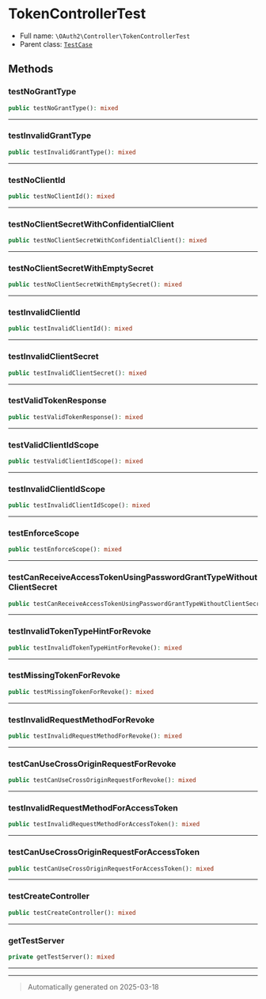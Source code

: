 
# TokenControllerTest





* Full name: `\OAuth2\Controller\TokenControllerTest`
* Parent class: [`TestCase`](../../PHPUnit/Framework/TestCase.md)




## Methods


### testNoGrantType



```php
public testNoGrantType(): mixed
```












***

### testInvalidGrantType



```php
public testInvalidGrantType(): mixed
```












***

### testNoClientId



```php
public testNoClientId(): mixed
```












***

### testNoClientSecretWithConfidentialClient



```php
public testNoClientSecretWithConfidentialClient(): mixed
```












***

### testNoClientSecretWithEmptySecret



```php
public testNoClientSecretWithEmptySecret(): mixed
```












***

### testInvalidClientId



```php
public testInvalidClientId(): mixed
```












***

### testInvalidClientSecret



```php
public testInvalidClientSecret(): mixed
```












***

### testValidTokenResponse



```php
public testValidTokenResponse(): mixed
```












***

### testValidClientIdScope



```php
public testValidClientIdScope(): mixed
```












***

### testInvalidClientIdScope



```php
public testInvalidClientIdScope(): mixed
```












***

### testEnforceScope



```php
public testEnforceScope(): mixed
```












***

### testCanReceiveAccessTokenUsingPasswordGrantTypeWithoutClientSecret



```php
public testCanReceiveAccessTokenUsingPasswordGrantTypeWithoutClientSecret(): mixed
```












***

### testInvalidTokenTypeHintForRevoke



```php
public testInvalidTokenTypeHintForRevoke(): mixed
```












***

### testMissingTokenForRevoke



```php
public testMissingTokenForRevoke(): mixed
```












***

### testInvalidRequestMethodForRevoke



```php
public testInvalidRequestMethodForRevoke(): mixed
```












***

### testCanUseCrossOriginRequestForRevoke



```php
public testCanUseCrossOriginRequestForRevoke(): mixed
```












***

### testInvalidRequestMethodForAccessToken



```php
public testInvalidRequestMethodForAccessToken(): mixed
```












***

### testCanUseCrossOriginRequestForAccessToken



```php
public testCanUseCrossOriginRequestForAccessToken(): mixed
```












***

### testCreateController



```php
public testCreateController(): mixed
```












***

### getTestServer



```php
private getTestServer(): mixed
```












***


***
> Automatically generated on 2025-03-18
